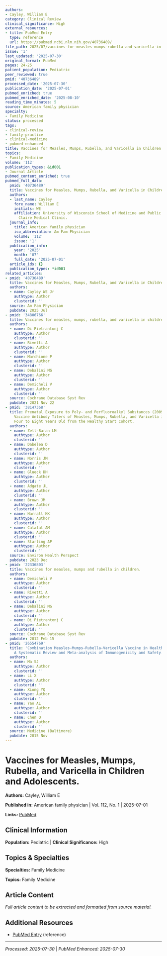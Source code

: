 ```yaml
---
authors:
- Cayley, William E
category: Clinical Review
clinical_significance: High
external_resources:
- title: PubMed Entry
  type: reference
  url: https://pubmed.ncbi.nlm.nih.gov/40736489/
file_path: 2025/07/vaccines-for-measles-mumps-rubella-and-varicella-in-children.md
issue: '1'
last_updated: '2025-07-30'
original_format: PubMed
pages: 24-25
patient_population: Pediatric
peer_reviewed: true
pmid: '40736489'
processed_date: '2025-07-30'
publication_date: '2025-07-01'
pubmed_enriched: true
pubmed_enriched_date: '2025-08-10'
reading_time_minutes: 5
source: American family physician
specialty:
- Family Medicine
status: processed
tags:
- clinical-review
- family-practice
- clinical-medicine
- pubmed-enhanced
title: Vaccines for Measles, Mumps, Rubella, and Varicella in Children and Adolescents.
topics:
- Family Medicine
volume: '112'
publication_types: &id001
- Journal Article
pubmed_content_enriched: true
pubmed_full_data:
  pmid: '40736489'
  title: Vaccines for Measles, Mumps, Rubella, and Varicella in Children and Adolescents.
  authors:
  - last_name: Cayley
    fore_name: William E
    initials: WE
    affiliation: University of Wisconsin School of Medicine and Public Health, Eau
      Claire Medical Clinic.
  journal_info:
    title: American family physician
    iso_abbreviation: Am Fam Physician
    volume: '112'
    issue: '1'
  publication_info:
    year: '2025'
    month: '07'
    full_date: '2025-07-01'
  article_ids: {}
  publication_types: *id001
related_articles:
- pmid: '40736489'
  title: Vaccines for Measles, Mumps, Rubella, and Varicella in Children and Adolescents.
  authors:
  - name: Cayley WE Jr
    authtype: Author
    clusterid: ''
  source: Am Fam Physician
  pubdate: 2025 Jul
- pmid: '34806766'
  title: Vaccines for measles, mumps, rubella, and varicella in children.
  authors:
  - name: Di Pietrantonj C
    authtype: Author
    clusterid: ''
  - name: Rivetti A
    authtype: Author
    clusterid: ''
  - name: Marchione P
    authtype: Author
    clusterid: ''
  - name: Debalini MG
    authtype: Author
    clusterid: ''
  - name: Demicheli V
    authtype: Author
    clusterid: ''
  source: Cochrane Database Syst Rev
  pubdate: 2021 Nov 22
- pmid: '38147368'
  title: Prenatal Exposure to Poly- and Perfluoroalkyl Substances (2009-2014) and
    Vaccine Antibody Titers of Measles, Mumps, Rubella, and Varicella in Children
    Four to Eight Years Old from the Healthy Start Cohort.
  authors:
  - name: Zell-Baran LM
    authtype: Author
    clusterid: ''
  - name: Dabelea D
    authtype: Author
    clusterid: ''
  - name: Norris JM
    authtype: Author
    clusterid: ''
  - name: Glueck DH
    authtype: Author
    clusterid: ''
  - name: Adgate JL
    authtype: Author
    clusterid: ''
  - name: Brown JM
    authtype: Author
    clusterid: ''
  - name: Harrall KK
    authtype: Author
    clusterid: ''
  - name: Calafat AM
    authtype: Author
    clusterid: ''
  - name: Starling AP
    authtype: Author
    clusterid: ''
  source: Environ Health Perspect
  pubdate: 2023 Dec
- pmid: '22336803'
  title: Vaccines for measles, mumps and rubella in children.
  authors:
  - name: Demicheli V
    authtype: Author
    clusterid: ''
  - name: Rivetti A
    authtype: Author
    clusterid: ''
  - name: Debalini MG
    authtype: Author
    clusterid: ''
  - name: Di Pietrantonj C
    authtype: Author
    clusterid: ''
  source: Cochrane Database Syst Rev
  pubdate: 2012 Feb 15
- pmid: '26554769'
  title: 'Combination Measles-Mumps-Rubella-Varicella Vaccine in Healthy Children:
    A Systematic Review and Meta-analysis of Immunogenicity and Safety.'
  authors:
  - name: Ma SJ
    authtype: Author
    clusterid: ''
  - name: Li X
    authtype: Author
    clusterid: ''
  - name: Xiong YQ
    authtype: Author
    clusterid: ''
  - name: Yao AL
    authtype: Author
    clusterid: ''
  - name: Chen Q
    authtype: Author
    clusterid: ''
  source: Medicine (Baltimore)
  pubdate: 2015 Nov
---
```


# Vaccines for Measles, Mumps, Rubella, and Varicella in Children and Adolescents.

**Authors:** Cayley, William E

**Published in:** American family physician | Vol. 112, No. 1 | 2025-07-01

**Links:** [PubMed](https://pubmed.ncbi.nlm.nih.gov/40736489/)

## Clinical Information

**Population:** Pediatric | **Clinical Significance:** High

## Topics & Specialties

**Specialties:** Family Medicine

**Topics:** Family Medicine

## Article Content

*Full article content to be extracted and formatted from source material.*

## Additional Resources

- [PubMed Entry](https://pubmed.ncbi.nlm.nih.gov/40736489/) (reference)

---

*Processed: 2025-07-30* | *PubMed Enhanced: 2025-07-30*
